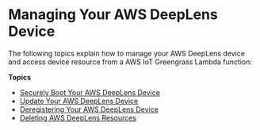 # Managing Your AWS DeepLens Device<a name="deeplens-managing-your-device"></a>

The following topics explain how to manage your AWS DeepLens device and access device resource from a AWS IoT Greengrass Lambda function:

**Topics**
+ [Securely Boot Your AWS DeepLens Device](deeplens-secure-boot.md)
+ [Update Your AWS DeepLens Device](deeplens-manual-updates.md)
+ [Deregistering Your AWS DeepLens Device](deeplens-deregister-device.md)
+ [Deleting AWS DeepLens Resources](deeplens-delete-resources.md)